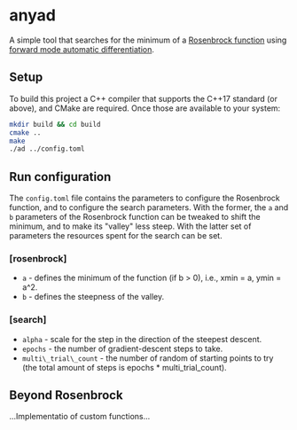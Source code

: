# anyad

A simple tool that searches for the minimum of a [Rosenbrock function](https://en.wikipedia.org/wiki/Rosenbrock_function) using
[forward mode automatic differentiation](https://en.wikipedia.org/wiki/Automatic_differentiation#Forward_accumulation).


## Setup

To build this project a C++ compiler that supports the C++17 standard (or above), and CMake are required.
Once those are available to your system:

```bash
mkdir build && cd build
cmake ..
make
./ad ../config.toml
```


## Run configuration

The `config.toml` file contains the parameters to configure the Rosenbrock function, and to configure the
search parameters. With the former, the `a` and `b` parameters of the Rosenbrock function can be tweaked to
shift the minimum, and to make its "valley" less steep. With the latter set of parameters the resources spent for the
search can be set.

### [rosenbrock]

- `a` - defines the minimum of the function (if b > 0), i.e., xmin = a, ymin = a^2.
- `b` - defines the steepness of the valley.

### [search]

- `alpha` - scale for the step in the direction of the steepest descent.
- `epochs` - the number of gradient-descent steps to take.
- `multi\_trial\_count` - the number of random of starting points to try (the total amount of steps is epochs * multi\_trial\_count).


## Beyond Rosenbrock

...Implementatio of custom functions...
